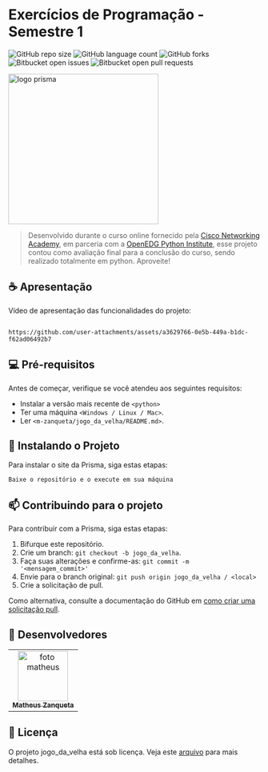 # Exercícios de Programação - Semestre 1

![GitHub repo size](https://img.shields.io/github/repo-size/m-zanqueta/PTBALPR-sem1?style=for-the-badge)
![GitHub language count](https://img.shields.io/github/languages/count/m-zanqueta/PTBALPR-sem1?style=for-the-badge)
![GitHub forks](https://img.shields.io/github/forks/m-zanqueta/PTBALPR-sem1?style=for-the-badge)
![Bitbucket open issues](https://img.shields.io/bitbucket/issues/m-zanqueta/PTBALPR-sem1?style=for-the-badge)
![Bitbucket open pull requests](https://img.shields.io/bitbucket/pr-raw/m-zanqueta/PTBALPR-sem1?style=for-the-badge)


<img src="https://github.com/user-attachments/assets/85ea2fff-961e-4e9b-b746-e4c90633c1b2" width="300px;" alt="logo prisma"/><br>



> Desenvolvido durante o curso online fornecido pela <a href="https://www.linkedin.com/company/cisco-networking-academy1/?lipi=urn%3Ali%3Apage%3Ad_flagship3_detail_base%3BydpdPJf%2FQmyZRDKwFO%2B1uA%3D%3D" target="_blank">Cisco Networking Academy</a>, em parceria com a <a href="https://www.linkedin.com/company/pythoninstitute/?lipi=urn%3Ali%3Apage%3Ad_flagship3_detail_base%3BydpdPJf%2FQmyZRDKwFO%2B1uA%3D%3D" target="_blank">OpenEDG Python Institute</a>, esse projeto contou como avaliação final para a conclusão do curso, sendo realizado totalmente em python.
> Aproveite!

## ☕ Apresentação

Vídeo de apresentação das funcionalidades do projeto:

```

https://github.com/user-attachments/assets/a3629766-0e5b-449a-b1dc-f62ad06492b7

```

## 💻 Pré-requisitos

Antes de começar, verifique se você atendeu aos seguintes requisitos:

- Instalar a versão mais recente de `<python>`
- Ter uma máquina `<Windows / Linux / Mac>`.
- Ler `<m-zanqueta/jogo_da_velha/README.md>`.

## 🚀 Instalando o Projeto

Para instalar o site da Prisma, siga estas etapas:

```
Baixe o repositório e o execute em sua máquina
```

## 📫 Contribuindo para o projeto

Para contribuir com a Prisma, siga estas etapas:

1. Bifurque este repositório.
2. Crie um branch: `git checkout -b jogo_da_velha`.
3. Faça suas alterações e confirme-as: `git commit -m '<mensagem_commit>'`
4. Envie para o branch original: `git push origin jogo_da_velha / <local>`
5. Crie a solicitação de pull.

Como alternativa, consulte a documentação do GitHub em [como criar uma solicitação pull](https://help.github.com/en/github/collaborating-with-issues-and-pull-requests/creating-a-pull-request).

## 🤝 Desenvolvedores

<table>
  <tr>
    <td align="center">
      <a href="https://github.com/m-zanqueta" title="link matheus">
        <img src="https://avatars.githubusercontent.com/u/164265012?v=4" width="100px;" alt="foto matheus"/><br>
        <sub>
          <b>Matheus Zanqueta</b>
        </sub>
      </a>
    </td>
  </tr>
</table>


## 📝 Licença

O projeto jogo_da_velha está sob licença. Veja este [arquivo](LICENSE.md) para mais detalhes. 
